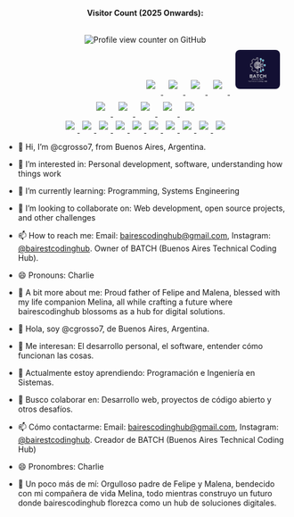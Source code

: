 <div align="center">
  <p>
    <b>Visitor Count (2025 Onwards):</b> <br>
  </p>
  <br>
  <img src="https://komarev.com/ghpvc/?username=cgrosso7&style=flat-square" alt="Profile view counter on GitHub">
</div>
<div align="right">
  <!-- GitHub Icon -->
  <a href="https://github.com/cgrosso7" target="_blank">
    <img src="https://skillicons.dev/icons?i=github" width="80px" style="margin: 10px;">
  </a>
  <!-- LinkedIn Icon -->
  <a href="https://www.linkedin.com/in/cgrosso7/" target="_blank">
    <img src="https://cdn.jsdelivr.net/gh/devicons/devicon/icons/linkedin/linkedin-original.svg" width="80px" style="margin: 10px;">
  </a>
  <!-- Instagram Icon -->
  <a href="https://www.instagram.com/bairestcodinghub/" target="_blank">
    <img src="https://cdn.jsdelivr.net/gh/devicons/devicon/icons/instagram/instagram-original.svg" width="80px" style="margin: 10px;">
  </a>
  <!-- Microsoft Learn Icon -->
  <a href="https://learn.microsoft.com/es-es/users/cgrosso7/achievements" target="_blank">
    <img src="https://upload.wikimedia.org/wikipedia/commons/4/44/Microsoft_logo.svg" width="80px" style="margin: 10px;">
  </a>
  <!-- BATCH Logo -->
  <a href="http://www.batch.com.ar/index.html" target="_blank">
    <img src="https://raw.githubusercontent.com/cgrosso7/cgrosso7/main/logo.webp" width="80px" style="margin: 10px; border-radius: 8px;">
  </a>
</div>

<div align="center">
  <a href="https://skillicons.dev">
    <img src="https://skillicons.dev/icons?i=js" width="80px" style="margin: 10px;">
    <img src="https://skillicons.dev/icons?i=py" width="80px" style="margin: 10px;">
    <img src="https://skillicons.dev/icons?i=bash" width="80px" style="margin: 10px;">
    <img src="https://skillicons.dev/icons?i=azure" width="80px" style="margin: 10px;">
    <img src="https://skillicons.dev/icons?i=vscode" width="80px" style="margin: 10px;">
    <br> 
    <img src="https://skillicons.dev/icons?i=linux" width="50px" style="margin: 5px;">
    <img src="https://skillicons.dev/icons?i=ubuntu" width="50px" style="margin: 5px;">
    <img src="https://skillicons.dev/icons?i=github" width="50px" style="margin: 5px;">
    <img src="https://skillicons.dev/icons?i=git" width="50px" style="margin: 5px;">
    <img src="https://skillicons.dev/icons?i=html" width="50px" style="margin: 5px;">
    <img src="https://skillicons.dev/icons?i=css" width="50px" style="margin: 5px;">
    <img src="https://skillicons.dev/icons?i=githubactions" width="50px" style="margin: 5px;">
    <img src="https://skillicons.dev/icons?i=postgres" width="50px" style="margin: 5px;">
    <img src="https://skillicons.dev/icons?i=docker" width="50px" style="margin: 5px;">
    <img src="https://skillicons.dev/icons?i=nginx" width="50px" style="margin: 5px;">
  </a>
</div>




- 👋 Hi, I’m @cgrosso7, from Buenos Aires, Argentina.

- 👀 I’m interested in: Personal development, software, understanding how things work

- 🌱 I’m currently learning: Programming, Systems Engineering

- 💞️ I’m looking to collaborate on: Web development, open source projects, and other challenges

- 📫 How to reach me: Email: bairescodinghub@gmail.com, Instagram: [@bairestcodinghub](https://www.instagram.com/bairestcodinghub/). Owner of BATCH (Buenos Aires Technical Coding Hub).

- 😄 Pronouns: Charlie

- 🌈 A bit more about me: Proud father of Felipe and Malena, blessed with my life companion Melina, all while crafting a future where bairescodinghub blossoms as a hub for digital solutions.



- 👋 Hola, soy @cgrosso7, de Buenos Aires, Argentina.

- 👀 Me interesan: El desarrollo personal, el software, entender cómo funcionan las cosas.

- 🌱 Actualmente estoy aprendiendo: Programación e Ingeniería en Sistemas.

- 💞️ Busco colaborar en: Desarrollo web, proyectos de código abierto y otros desafíos.

- 📫 Cómo contactarme: Email: bairescodinghub@gmail.com, Instagram: [@bairestcodinghub](https://www.instagram.com/bairestcodinghub/). Creador de BATCH (Buenos Aires Technical Coding Hub)

- 😄 Pronombres: Charlie

- 🌈 Un poco más de mí: Orgulloso padre de Felipe y Malena, bendecido con mi compañera de vida Melina, todo mientras construyo un futuro donde bairescodinghub florezca como un hub de soluciones digitales.

<!---
cgrosso7/cgrosso7 is a ✨ special ✨ repository because its `README.md` (this file) appears on your GitHub profile.
You can click the Preview link to take a look at your changes.
--->
